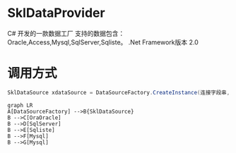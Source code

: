 # SklDataProvider
C# 开发的一款数据工厂
支持的数据包含：Oracle,Access,Mysql,SqlServer,Sqliste。
.Net Framework版本 2.0


# 调用方式

``` java
SklDataSource xdataSource = DataSourceFactory.CreateInstance(连接字段串, 数据库类型); 
```


```
graph LR
A[DataSourceFactory] -->B{SklDataSource}
B -->C[OraOracle]
B -->D[SqlServer]
B -->E[Sqliste]
B -->F[Mysql]
B -->G[Mysql]
```
